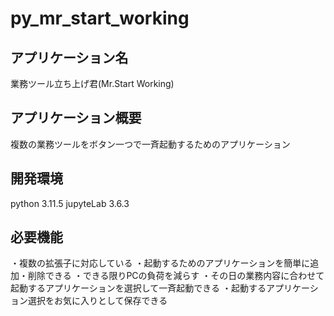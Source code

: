 # py_mr_start_working

## アプリケーション名
業務ツール立ち上げ君(Mr.Start Working)

## アプリケーション概要
複数の業務ツールをボタン一つで一斉起動するためのアプリケーション

## 開発環境
python 3.11.5
jupyteLab 3.6.3

## 必要機能
・複数の拡張子に対応している
・起動するためのアプリケーションを簡単に追加・削除できる
・できる限りPCの負荷を減らす
・その日の業務内容に合わせて起動するアプリケーションを選択して一斉起動できる
・起動するアプリケーション選択をお気に入りとして保存できる
